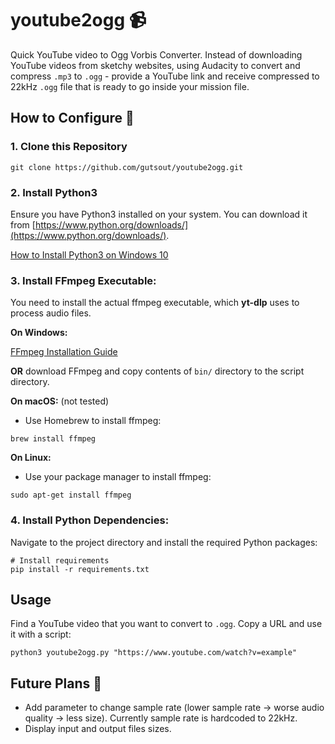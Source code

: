 # youtube2ogg 📹

Quick YouTube video to Ogg Vorbis Converter. Instead of downloading YouTube videos from sketchy websites, using Audacity to convert and compress `.mp3` to `.ogg` - provide a YouTube link and receive compressed to 22kHz `.ogg` file that is ready to go inside your mission file.

## How to Configure 🧰
### 1. Clone this Repository 
```
git clone https://github.com/gutsout/youtube2ogg.git
```

### 2. Install Python3

Ensure you have Python3 installed on your system. You can download it from [https://www.python.org/downloads/](https://www.python.org/downloads/).

[How to Install Python3 on Windows 10](https://www.digitalocean.com/community/tutorials/install-python-windows-10)

### 3. Install FFmpeg Executable:
You need to install the actual ffmpeg executable, which **yt-dlp** uses to process audio files.

**On Windows:** 

[FFmpeg Installation Guide](https://phoenixnap.com/kb/ffmpeg-windows)

**OR** download FFmpeg and copy contents of `bin/` directory to the script directory.
    
**On macOS:** (not tested)
* Use Homebrew to install ffmpeg:
```
brew install ffmpeg
```

**On Linux:**
* Use your package manager to install ffmpeg:
```
sudo apt-get install ffmpeg
```

### 4. Install Python Dependencies:
Navigate to the project directory and install the required Python packages:
```
# Install requirements
pip install -r requirements.txt
```
  
## Usage 
Find a YouTube video that you want to convert to `.ogg`. Copy a URL and use it with a script:
```
python3 youtube2ogg.py "https://www.youtube.com/watch?v=example"
```

## Future Plans 🏃
* Add parameter to change sample rate (lower sample rate -> worse audio quality -> less size). Currently sample rate is hardcoded to 22kHz.
* Display input and output files sizes.
